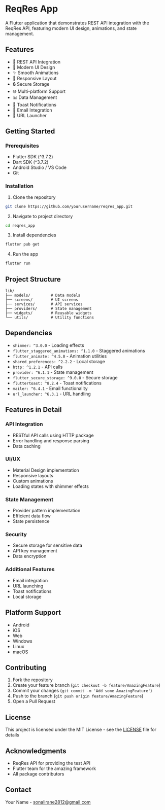 # ReqRes App

A Flutter application that demonstrates REST API integration with the ReqRes API, featuring modern UI design, animations, and state management.

## Features

- 🔄 REST API Integration
- 🎨 Modern UI Design
- ✨ Smooth Animations
- 📱 Responsive Layout
- 🔒 Secure Storage
- 🌐 Multi-platform Support
- 📊 Data Management
- 🔔 Toast Notifications
- 📧 Email Integration
- 🔗 URL Launcher

## Getting Started

### Prerequisites

- Flutter SDK (^3.7.2)
- Dart SDK (^3.7.2)
- Android Studio / VS Code
- Git

### Installation

1. Clone the repository
```bash
git clone https://github.com/yourusername/reqres_app.git
```

2. Navigate to project directory
```bash
cd reqres_app
```

3. Install dependencies
```bash
flutter pub get
```

4. Run the app
```bash
flutter run
```

## Project Structure

```
lib/
├── models/         # Data models
├── screens/        # UI screens
├── services/       # API services
├── providers/      # State management
├── widgets/        # Reusable widgets
└── utils/          # Utility functions
```

## Dependencies

- `shimmer: ^3.0.0` - Loading effects
- `flutter_staggered_animations: ^1.1.0` - Staggered animations
- `flutter_animate: ^4.5.0` - Animation utilities
- `shared_preferences: ^2.2.2` - Local storage
- `http: ^1.2.1` - API calls
- `provider: ^6.1.1` - State management
- `flutter_secure_storage: ^9.0.0` - Secure storage
- `fluttertoast: ^8.2.4` - Toast notifications
- `mailer: ^6.4.1` - Email functionality
- `url_launcher: ^6.3.1` - URL handling

## Features in Detail

### API Integration
- RESTful API calls using HTTP package
- Error handling and response parsing
- Data caching

### UI/UX
- Material Design implementation
- Responsive layouts
- Custom animations
- Loading states with shimmer effects

### State Management
- Provider pattern implementation
- Efficient data flow
- State persistence

### Security
- Secure storage for sensitive data
- API key management
- Data encryption

### Additional Features
- Email integration
- URL launching
- Toast notifications
- Local storage

## Platform Support

- Android
- iOS
- Web
- Windows
- Linux
- macOS

## Contributing

1. Fork the repository
2. Create your feature branch (`git checkout -b feature/AmazingFeature`)
3. Commit your changes (`git commit -m 'Add some AmazingFeature'`)
4. Push to the branch (`git push origin feature/AmazingFeature`)
5. Open a Pull Request

## License

This project is licensed under the MIT License - see the [LICENSE](LICENSE) file for details

## Acknowledgments

- ReqRes API for providing the test API
- Flutter team for the amazing framework
- All package contributors

## Contact

Your Name - sonalirane2812@gmail.com
